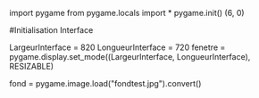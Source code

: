 import pygame
from pygame.locals import *
pygame.init()
(6, 0)

#Initialisation Interface

LargeurInterface = 820
LongueurInterface = 720
fenetre = pygame.display.set_mode((LargeurInterface, LongueurInterface), RESIZABLE)

fond = pygame.image.load("fondtest.jpg").convert()





